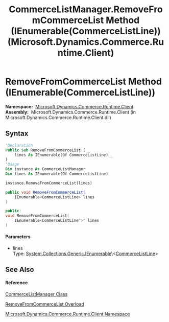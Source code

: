 ﻿---
title: CommerceListManager.RemoveFromCommerceList Method (IEnumerable(CommerceListLine)) (Microsoft.Dynamics.Commerce.Runtime.Client)
TOCTitle: RemoveFromCommerceList Method (IEnumerable(CommerceListLine))
ms:assetid: M:Microsoft.Dynamics.Commerce.Runtime.Client.CommerceListManager.RemoveFromCommerceList(System.Collections.Generic.IEnumerable{Microsoft.Dynamics.Commerce.Runtime.DataModel.CommerceListLine})
ms:mtpsurl: https://technet.microsoft.com/en-us/library/microsoft.dynamics.commerce.runtime.client.commercelistmanager.removefromcommercelist(v=AX.60)
ms:contentKeyID: 65321041
ms.date: 05/18/2015
mtps_version: v=AX.60
dev_langs:
- vb
- csharp
- c++
---

# RemoveFromCommerceList Method (IEnumerable(CommerceListLine))

**Namespace:**  [Microsoft.Dynamics.Commerce.Runtime.Client](microsoft-dynamics-commerce-runtime-client-namespace.md)  
**Assembly:**  Microsoft.Dynamics.Commerce.Runtime.Client (in Microsoft.Dynamics.Commerce.Runtime.Client.dll)

## Syntax

``` vb
'Declaration
Public Sub RemoveFromCommerceList ( _
    lines As IEnumerable(Of CommerceListLine) _
)
'Usage
Dim instance As CommerceListManager
Dim lines As IEnumerable(Of CommerceListLine)

instance.RemoveFromCommerceList(lines)
```

``` csharp
public void RemoveFromCommerceList(
    IEnumerable<CommerceListLine> lines
)
```

``` c++
public:
void RemoveFromCommerceList(
    IEnumerable<CommerceListLine^>^ lines
)
```

#### Parameters

  - lines  
    Type: [System.Collections.Generic.IEnumerable](https://technet.microsoft.com/en-us/library/9eekhta0\(v=ax.60\))\<[CommerceListLine](commercelistline-class-microsoft-dynamics-commerce-runtime-datamodel.md)\>  

## See Also

#### Reference

[CommerceListManager Class](commercelistmanager-class-microsoft-dynamics-commerce-runtime-client.md)

[RemoveFromCommerceList Overload](commercelistmanager-removefromcommercelist-method-microsoft-dynamics-commerce-runtime-client.md)

[Microsoft.Dynamics.Commerce.Runtime.Client Namespace](microsoft-dynamics-commerce-runtime-client-namespace.md)

